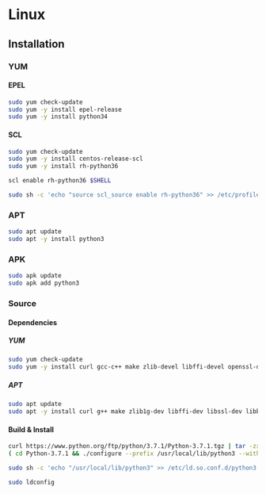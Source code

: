 # Linux

## Installation

### YUM

#### EPEL

```sh
sudo yum check-update
sudo yum -y install epel-release
sudo yum -y install python34
```

#### SCL

```sh
sudo yum check-update
sudo yum -y install centos-release-scl
sudo yum -y install rh-python36
```

```sh
scl enable rh-python36 $SHELL
```

```sh
sudo sh -c 'echo "source scl_source enable rh-python36" >> /etc/profile.d/scl.sh'
```

### APT

```sh
sudo apt update
sudo apt -y install python3
```

### APK

```sh
sudo apk update
sudo apk add python3
```

### Source

#### Dependencies

##### YUM

```sh
sudo yum check-update
sudo yum -y install curl gcc-c++ make zlib-devel libffi-devel openssl-devel bzip2-devel readline-devel sqlite-devel
```

##### APT

```sh
sudo apt update
sudo apt -y install curl g++ make zlib1g-dev libffi-dev libssl-dev libbz2-dev libreadline-dev libsqlite3-dev
```

#### Build & Install

```sh
curl https://www.python.org/ftp/python/3.7.1/Python-3.7.1.tgz | tar -zx
( cd Python-3.7.1 && ./configure --prefix /usr/local/lib/python3 --with-threads --enable-shared && make && sudo make altinstall ) && rm -r Python-3.7.1
```

```sh
sudo sh -c 'echo "/usr/local/lib/python3" >> /etc/ld.so.conf.d/python3.conf'
```

```sh
sudo ldconfig
```
